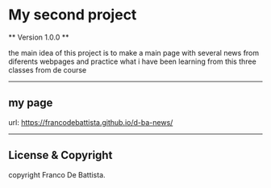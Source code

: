 # My second project

** Version 1.0.0 **

the main idea of this project is to make a main page with several news from diferents webpages and practice what i have been learning from this three classes from de course

---

## my page

url: https://francodebattista.github.io/d-ba-news/ 

---

## License & Copyright

copyright Franco De Battista.